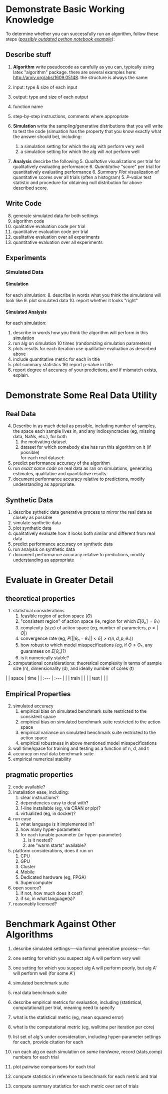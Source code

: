 # Demonstrate Basic Working Knowledge

To determine whether you can successfully run an algorithm, follow these steps (*[possibly outdated python notebook example](./Tutorials/Python/code_example.ipynb)*):

## Describe stuff
1. **Algorithm** write pseudocode as carefully as you can, typically using latex "algorithm" package. there are several examples here: 
http://arxiv.org/abs/1609.05148.
the structure is always the same:

  1. input: type & size of each input
  2. output: type and size of each output
  3. function name
  4. step-by-step instructions, comments where appropriate
  


3. **Simulation** write the sampling/generative distributions that you will write to test the code (simuation has the property that you know exactly what the answer should be), including:
	1. a simulation setting for which the alg with perform very well
	2. a simulation setting for which the alg will *not* perform well
5. **Analysis** descirbe the following
   5. *Qualitative* visualizations per trial for qualitatively evaluating performance
   6. *Quantitative*  "score" per trial for quantitatively evaluating performance
   6. *Summary Plot*  visualization of quantitative scores over all trials (often a histogram)
   5. *P-value* test statistic and procedure for obtaining null distribution for above described score.


## Write Code
8. generate simulated data for both settings
10. algorithm code
11. qualitative evaluation code per trial
12. quantitative evaluation code per trial
13. qualitative evaluation over all experiments
14. quantitative evaluation over all experiments

## Experiments
### Simulated Data
#### Simulation

for each simulation: 
8. describe in words what you think the simulations will look like
9. plot simulated data
10. report whether it looks "right"

#### Simulated Analysis
for each simulation: 
1. describe in words how you think the algorithm will perform in this simulation
13. run alg on simulation 10 times  (randomizing simulation parameters)
13. plots results for each iteration use qualitative evaluation as described above
14. include quantitative metric for each in title
15. plot summary statistics
16/ report p-value in title
16. report degree of accuracy of your predictions, and if mismatch exists, explain.


# Demonstrate Some Real Data Utility

## Real Data 
4. Describe in as much detail as possible, including number of samples, the space each sample lives in, and any indiosyncracies (eg, missing data, NaNs, etc.), for both
	1. the motivating dataset
	2. dataset for which somebody else has run this algorithm on it (if possible)  
for each real dataset:
17. predict performance accuracy of the algorithm
18. run *exact same code* on real data as ran on simulations, generating estimates, qualitative and quantitative results. 
19. document performance accuracy relative to predictions, modify understanding as appropriate.


## Synthetic Data
1. describe sythetic data generative process to mirror the real data as closely as possible
2. simulate synthetic data
3. plot synthetic data
4. qualitatively evaluate how it looks both similar and different from real data
6. predict performance accuracy on synthetic data
5. run analysis on synthetic data
6. document performance accuracy relative to predictions, modify understanding as appropriate


# Evaluate in Greater Detail

## theoretical properties

1. statistical considerations
	1. feasible region of action space ($\Theta$)
	1. "consistent region" of action space (ie, region for which $E[\theta_n]=\theta_*$)
	2. complexity (size) of action space (eg, number of parameters, $p=|\Theta|$)
	3. convergence rate (eg, $P[ || \theta_n - \theta_* || < \delta] > \epsilon(n,d,p,\theta_*)$)
	3. how robust to which model misspecifications (eg, if $\Theta \neq \Theta_*$, any guarantees on $E[\theta_n]$?)
	3. is it numerically stable?
2. computational considerations: theoretical complexity in terms of sample size (n), dimensionality (d), and ideally number of cores (t)

| 		| space | time 	|
| :--- 	| :--- 	| 		|
| train |  		| 		| 
| test 	| 		| 		| 



## Empirical Properties

2. simulated accuracy
	1. empirical bias on simulated benchmark suite restricted to the consistent space
	3. empirical bias on simulated benchmark suite restricted to the action space
	4. empirical variance on simulated benchmark suite restricted to the action space
	3. empirical robustness in above mentioned model misspecifications
2. wall time/space for training and testing as a function of n, d, and t
4. accuracy on real data benchmark suite
3. empirical numerical stability



## pragmatic properties

2. code available? 
5. installation ease, including:
	1. clear instructions?
	2. dependencies easy to deal with?
	3. 1-line installable (eg, via CRAN or pip)?
	6. virtualized (eg, in docker)?
6. run ease 
	1. what language is it implemented in?
	3. how many hyper-parameters
	2. for each tunable parameter (or hyper-parameter)
		1. is it nested?
		2. are "warm starts" available?
4. platform considerations, does it run on
	1. CPU
	2. GPU
	3. Cluster
	4. Mobile
	5. Dedicated hardware (eg, FPGA)
	6. Supercomputer
3. open source? 
	1. if not, how much does it cost?
	2. if so, in what language(s)?
4. reasonably licensed?


# Benchmark Against Other Algorithms

1. describe simulated settings---via formal generative process---for:
  1. one setting for which you suspect alg A will perform very well
  2. one setting for which you suspect alg A will perform poorly, but alg A' will perform well (for some A')
  3. simulated benchmark suite
  4. real data benchmark suite

2. describe empirical metrics for evaluation, including (statistical, computational) per trial, meaning need to specify
  1. what is the statistical metric (eg, mean squared error)
  2. what is the computational metric (eg, walltime per iteration per core)

3. list set of alg's under consideration, including hyper-parameter settings for each, provide citation for each
4. run each alg on each simulation on *same hardware*, record (stats,comp) numbers for each trial
5. plot pairwise comparisons for each trial
6. compute statistics in reference to benchmark for each metric and trial
7. compute summary statistics for each metric over set of trials

